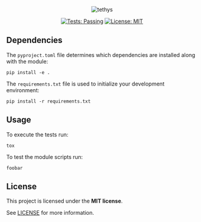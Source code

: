<div align="center">

<img src="https://i.imgur.com/jjnYRTV.png" title="tethys">

[![Tests: Passing](https://img.shields.io/badge/Tests-Passing-forestgreen.svg)](https://github.com/pcsagan/tethys/blob/main/tox.ini)
[![License: MIT](https://img.shields.io/badge/License-MIT-blue.svg)](https://github.com/pcsagan/tethys/blob/main/LICENSE)

</div>

## Dependencies

The `pyproject.toml` file determines which dependencies are installed along with the module:

```
pip install -e .
```

The `requirements.txt` file is used to initialize your development environment:

```
pip install -r requirements.txt
```

## Usage

To execute the tests run:

```
tox
```

To test the module scripts run:

```
foobar
```

## License

This project is licensed under the **MIT license**.

See [LICENSE](LICENSE) for more information.
